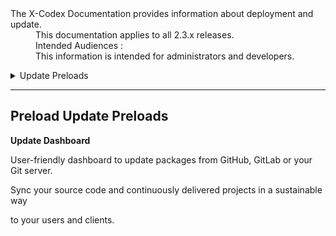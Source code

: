 <dl>
  <dt>The X-Codex Documentation provides information about deployment and update.</dt>
  <dd><span class="iconify" data-icon="mdi:cube-scan" data-width="18px" data-height="18px"></span> This documentation applies to all 2.3.x releases.</dd>
  <dd><span class="iconify" data-icon="mdi:account-multiple" data-width="18px" data-height="18px"></span> Intended Audiences :</dd>
  <dd>This information is intended for administrators and developers.</dd>
</dl>


<details>
<summary style="cursor: pointer;">Update Preloads</summary>

- Preload settings.
- Fundamentals of the folder structure and how files are organized.
- An example of a Continuous Integration.

</details>

-----

## Preload Update Preloads

**Update Dashboard**

User-friendly dashboard to update packages from GitHub, GitLab or your Git server.

Sync your source code and continuously delivered projects in a sustainable way

to your users and clients.

